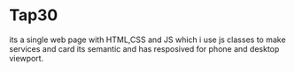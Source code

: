 # Tap30
its a single web page with HTML,CSS and JS which i use js classes to make services and card 
its semantic and has resposived for phone and desktop viewport.

